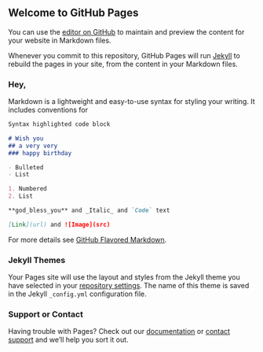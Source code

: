 ## Welcome to GitHub Pages

You can use the [editor on GitHub](https://github.com/happybdaysudha/hbd/edit/gh-pages/index.md) to maintain and preview the content for your website in Markdown files.

Whenever you commit to this repository, GitHub Pages will run [Jekyll](https://jekyllrb.com/) to rebuild the pages in your site, from the content in your Markdown files.

### Hey, 

Markdown is a lightweight and easy-to-use syntax for styling your writing. It includes conventions for

```markdown
Syntax highlighted code block

# Wish you
## a very very
### happy birthday

- Bulleted
- List

1. Numbered
2. List

**god_bless_you** and _Italic_ and `Code` text

[Link](url) and ![Image](src)
```

For more details see [GitHub Flavored Markdown](https://guides.github.com/features/mastering-markdown/).

### Jekyll Themes

Your Pages site will use the layout and styles from the Jekyll theme you have selected in your [repository settings](https://github.com/happybdaysudha/hbd/settings). The name of this theme is saved in the Jekyll `_config.yml` configuration file.

### Support or Contact

Having trouble with Pages? Check out our [documentation](https://docs.github.com/categories/github-pages-basics/) or [contact support](https://support.github.com/contact) and we’ll help you sort it out.
